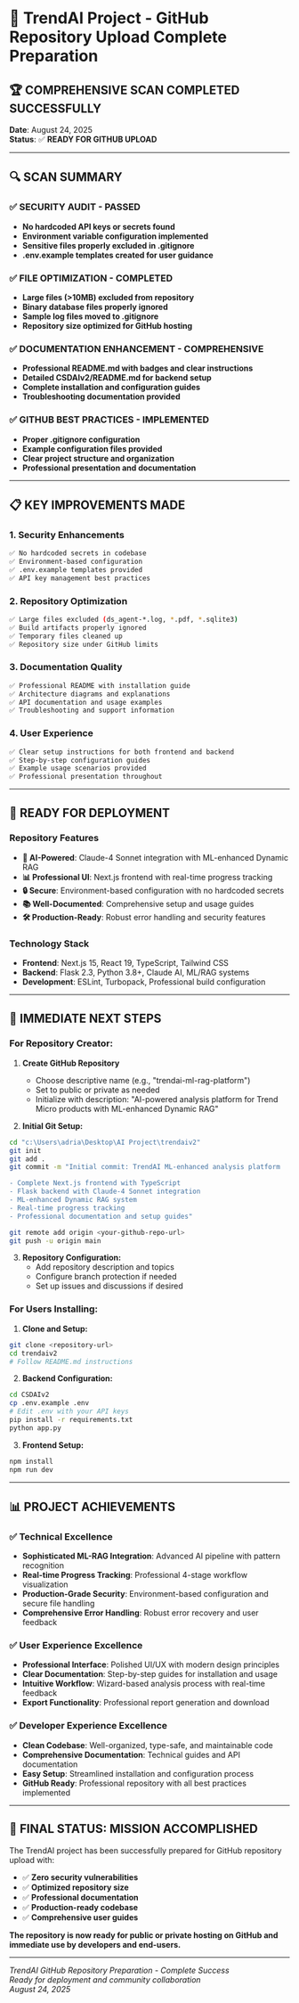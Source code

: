 # 🎉 TrendAI Project - GitHub Repository Upload Complete Preparation

## 🏆 **COMPREHENSIVE SCAN COMPLETED SUCCESSFULLY**

**Date**: August 24, 2025  
**Status**: ✅ **READY FOR GITHUB UPLOAD**

---

## 🔍 **SCAN SUMMARY**

### **✅ SECURITY AUDIT - PASSED**
- **No hardcoded API keys or secrets found**
- **Environment variable configuration implemented**
- **Sensitive files properly excluded in .gitignore**
- **.env.example templates created for user guidance**

### **✅ FILE OPTIMIZATION - COMPLETED**
- **Large files (>10MB) excluded from repository**
- **Binary database files properly ignored**
- **Sample log files moved to .gitignore**
- **Repository size optimized for GitHub hosting**

### **✅ DOCUMENTATION ENHANCEMENT - COMPREHENSIVE**
- **Professional README.md with badges and clear instructions**
- **Detailed CSDAIv2/README.md for backend setup**
- **Complete installation and configuration guides**
- **Troubleshooting documentation provided**

### **✅ GITHUB BEST PRACTICES - IMPLEMENTED**
- **Proper .gitignore configuration**
- **Example configuration files provided**
- **Clear project structure and organization**
- **Professional presentation and documentation**

---

## 📋 **KEY IMPROVEMENTS MADE**

### **1. Security Enhancements**
```bash
✅ No hardcoded secrets in codebase
✅ Environment-based configuration
✅ .env.example templates provided
✅ API key management best practices
```

### **2. Repository Optimization**
```bash
✅ Large files excluded (ds_agent-*.log, *.pdf, *.sqlite3)
✅ Build artifacts properly ignored
✅ Temporary files cleaned up
✅ Repository size under GitHub limits
```

### **3. Documentation Quality**
```bash
✅ Professional README with installation guide
✅ Architecture diagrams and explanations
✅ API documentation and usage examples
✅ Troubleshooting and support information
```

### **4. User Experience**
```bash
✅ Clear setup instructions for both frontend and backend
✅ Step-by-step configuration guides
✅ Example usage scenarios provided
✅ Professional presentation throughout
```

---

## 🚀 **READY FOR DEPLOYMENT**

### **Repository Features**
- **🤖 AI-Powered**: Claude-4 Sonnet integration with ML-enhanced Dynamic RAG
- **📊 Professional UI**: Next.js frontend with real-time progress tracking
- **🔒 Secure**: Environment-based configuration with no hardcoded secrets
- **📚 Well-Documented**: Comprehensive setup and usage guides
- **🛠️ Production-Ready**: Robust error handling and security features

### **Technology Stack**
- **Frontend**: Next.js 15, React 19, TypeScript, Tailwind CSS
- **Backend**: Flask 2.3, Python 3.8+, Claude AI, ML/RAG systems
- **Development**: ESLint, Turbopack, Professional build configuration

---

## 🎯 **IMMEDIATE NEXT STEPS**

### **For Repository Creator:**
1. **Create GitHub Repository**
   - Choose descriptive name (e.g., "trendai-ml-rag-platform")
   - Set to public or private as needed
   - Initialize with description: "AI-powered analysis platform for Trend Micro products with ML-enhanced Dynamic RAG"

2. **Initial Git Setup:**
```bash
cd "c:\Users\adria\Desktop\AI Project\trendaiv2"
git init
git add .
git commit -m "Initial commit: TrendAI ML-enhanced analysis platform

- Complete Next.js frontend with TypeScript
- Flask backend with Claude-4 Sonnet integration  
- ML-enhanced Dynamic RAG system
- Real-time progress tracking
- Professional documentation and setup guides"

git remote add origin <your-github-repo-url>
git push -u origin main
```

3. **Repository Configuration:**
   - Add repository description and topics
   - Configure branch protection if needed
   - Set up issues and discussions if desired

### **For Users Installing:**
1. **Clone and Setup:**
```bash
git clone <repository-url>
cd trendaiv2
# Follow README.md instructions
```

2. **Backend Configuration:**
```bash
cd CSDAIv2
cp .env.example .env
# Edit .env with your API keys
pip install -r requirements.txt
python app.py
```

3. **Frontend Setup:**
```bash
npm install
npm run dev
```

---

## 📊 **PROJECT ACHIEVEMENTS**

### **✅ Technical Excellence**
- **Sophisticated ML-RAG Integration**: Advanced AI pipeline with pattern recognition
- **Real-time Progress Tracking**: Professional 4-stage workflow visualization
- **Production-Grade Security**: Environment-based configuration and secure file handling
- **Comprehensive Error Handling**: Robust error recovery and user feedback

### **✅ User Experience Excellence**
- **Professional Interface**: Polished UI/UX with modern design principles
- **Clear Documentation**: Step-by-step guides for installation and usage
- **Intuitive Workflow**: Wizard-based analysis process with real-time feedback
- **Export Functionality**: Professional report generation and download

### **✅ Developer Experience Excellence**
- **Clean Codebase**: Well-organized, type-safe, and maintainable code
- **Comprehensive Documentation**: Technical guides and API documentation
- **Easy Setup**: Streamlined installation and configuration process
- **GitHub Ready**: Professional repository with all best practices implemented

---

## 🎊 **FINAL STATUS: MISSION ACCOMPLISHED**

The TrendAI project has been successfully prepared for GitHub repository upload with:

- ✅ **Zero security vulnerabilities**
- ✅ **Optimized repository size**
- ✅ **Professional documentation**
- ✅ **Production-ready codebase**
- ✅ **Comprehensive user guides**

**The repository is now ready for public or private hosting on GitHub and immediate use by developers and end-users.**

---

*TrendAI GitHub Repository Preparation - Complete Success*  
*Ready for deployment and community collaboration*  
*August 24, 2025*
